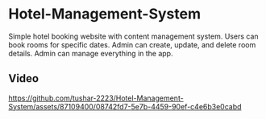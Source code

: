 # Hotel-Management-System

Simple hotel booking website with content management system. Users can book rooms for specific dates. Admin can create, update, and delete room details. Admin can manage everything in the app.

## Video
<!--<a href="https://www.youtube.com/watch?v=rKwBxxVXWkM">click here..</a>-->
https://github.com/tushar-2223/Hotel-Management-System/assets/87109400/08742fd7-5e7b-4459-90ef-c4e6b3e0cabd


